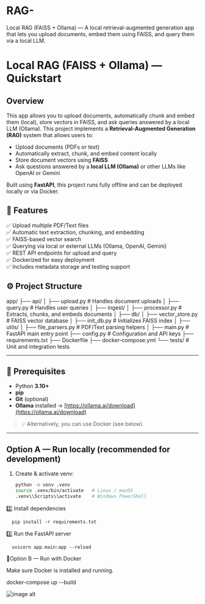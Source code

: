 # RAG-
Local RAG (FAISS + Ollama) — A local retrieval-augmented generation app that lets you upload documents, embed them using FAISS, and query them via a local LLM.

# Local RAG (FAISS + Ollama) — Quickstart

## Overview
This app allows you to upload documents, automatically chunk and embed them (local), store vectors in FAISS, and ask queries answered by a local LLM (Ollama).
This project implements a **Retrieval-Augmented Generation (RAG)** system that allows users to:
- Upload documents (PDFs or text)
- Automatically extract, chunk, and embed content locally
- Store document vectors using **FAISS**
- Ask questions answered by a **local LLM (Ollama)** or other LLMs like OpenAI or Gemini

Built using **FastAPI**, this project runs fully offline and can be deployed locally or via Docker.

## 🧩 Features
✅ Upload multiple PDF/Text files  
✅ Automatic text extraction, chunking, and embedding  
✅ FAISS-based vector search  
✅ Querying via local or external LLMs (Ollama, OpenAI, Gemini)  
✅ REST API endpoints for upload and query  
✅ Dockerized for easy deployment  
✅ Includes metadata storage and testing support  


## ⚙️ Project Structure
app/
├── api/
│ ├── upload.py # Handles document uploads
│ ├── query.py # Handles user queries
│
├── ingest/
│ ├── processor.py # Extracts, chunks, and embeds documents
│
├── db/
│ ├── vector_store.py # FAISS vector database
│ ├── init_db.py # Initializes FAISS index
│
├── utils/
│ ├── file_parsers.py # PDF/Text parsing helpers
│
├── main.py # FastAPI main entry point
├── config.py # Configuration and API keys
├── requirements.txt
├── Dockerfile
├── docker-compose.yml
└── tests/ # Unit and integration tests


---

## 🧰 Prerequisites
- Python **3.10+**
- **pip**
- **Git** (optional)
- **Ollama** installed → [https://ollama.ai/download](https://ollama.ai/download)

> 💡 Alternatively, you can use Docker (see below).

---


## Option A — Run locally (recommended for development)

1. Create & activate venv:
   ```bash
   python -m venv .venv
   source .venv/bin/activate   # Linux / macOS
   .venv\\Scripts\\activate    # Windows PowerShell

2️⃣ Install dependencies

      pip install -r requirements.txt

3️⃣ Run the FastAPI server

      uvicorn app.main:app --reload

🐳Option B — Run with Docker

Make sure Docker is installed and running.

docker-compose up --build

![image alt](https://github.com/LiladharBhuanBhaskar/RAG-/blob/d0e4f19f36a54a6ab735dd20b18afd73a57819df/WhatsApp%20Image%202025-10-27%20at%2015.35.08_0e38e859.jpg)

